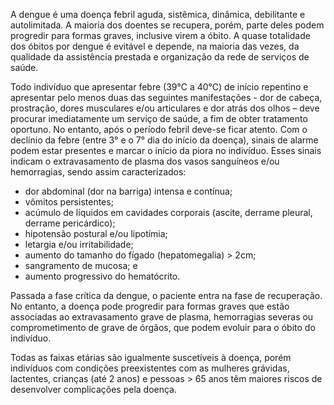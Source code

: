 A dengue é uma doença febril aguda, sistêmica, dinâmica, debilitante e autolimitada. A maioria dos doentes se recupera, porém, parte deles podem progredir para formas graves, inclusive virem a óbito. A quase totalidade dos óbitos por dengue é evitável e depende, na maioria das vezes, da qualidade da assistência prestada e organização da rede de serviços de saúde.

Todo indivíduo que apresentar febre (39°C a 40°C) de início repentino e apresentar pelo menos duas das seguintes manifestações - dor de cabeça, prostração, dores musculares e/ou articulares e dor atrás dos olhos – deve procurar imediatamente um serviço de saúde, a fim de obter tratamento oportuno. No entanto, após o período febril deve-se ficar atento. Com o declínio da febre (entre 3° e o 7° dia do início da doença), sinais de alarme podem estar presentes e marcar o início da piora no indivíduo. Esses sinais indicam o extravasamento de plasma dos vasos sanguíneos e/ou hemorragias, sendo assim caracterizados:
- dor abdominal (dor na barriga) intensa e contínua; 
- vômitos persistentes;
- acúmulo de líquidos em cavidades corporais (ascite, derrame pleural, derrame pericárdico);
- hipotensão postural e/ou lipotímia;
- letargia e/ou irritabilidade;
- aumento do tamanho do fígado (hepatomegalia) > 2cm;
- sangramento de mucosa; e
- aumento progressivo do hematócrito.

Passada a fase crítica da dengue, o paciente entra na fase de recuperação. No entanto, a doença pode progredir para formas graves que estão associadas ao extravasamento grave de plasma, hemorragias severas ou comprometimento de grave de órgãos, que podem evoluir para o óbito do indivíduo. 

Todas as faixas etárias são igualmente suscetíveis à doença, porém indivíduos com condições preexistentes com as mulheres grávidas, lactentes, crianças (até 2 anos) e pessoas > 65 anos têm maiores riscos de desenvolver complicações pela doença.
